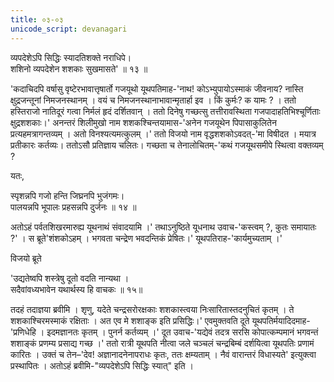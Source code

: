 ```yaml
---
title: ०३-०३
unicode_script: devanagari
---
```


व्यपदेशेऽपि सिद्धिः स्यादतिशक्ते नराधिपे।  
शशिनो व्यपदेशेन शशकाः सुखमासते' ॥ १३ ॥

'कदाचिदपि वर्षासु वृष्टेरभावात्तृषार्तो गजयूथो यूथपतिमाह-'नाथ! कोऽभ्युपायोऽस्माकं जीवनाय? नास्ति क्षुद्रजन्तूनां निमजनस्थानम् । वयं च निमजनस्थानाभावान्मृतार्हा इव । किं कुर्मः? क यामः ? । ततो हस्तिराजो नातिदूरं गत्वा निर्मलं हृदं दर्शितवान् । ततो दिनेषु गच्छत्सु तत्तीरावस्थिता गजपादाहतिभिश्चूर्णिताः क्षुद्रशशकाः।' अनन्तरं शिलीमुखो नाम शशकश्चिन्तयामास-'अनेन गजयूथेन पिपासाकुलितेन प्रत्यहमत्रागन्तव्यम् । अतो विनश्यत्यमत्कुलम् ।' ततो विजयो नाम वृद्धशशकोऽवदत्-'मा विषीदत । मयात्र प्रतीकारः कर्तव्यः। ततोऽसौ प्रतिज्ञाय चलितः। गच्छता च तेनालोचितम्-'कथं गजयूथसमीपे स्थित्वा वक्तव्यम् ?

यतः,

स्पृशन्नपि गजो हन्ति जिघ्रनपि भुजंगमः।  
पालयन्नपि भूपालः प्रहसन्नपि दुर्जनः ॥ १४ ॥

अतोऽहं पर्वतशिखरमारुह्य यूथनाथं संवादयामि ।' तथाऽनुष्ठिते यूधनाथ उवाच-'कस्त्वम् ?, कुतः समायातः ?' । स ब्रूते'शंशकोऽहम् । भगवता चन्द्रेण भवदन्तिकं प्रेषितः।' यूथपतिराह-'कार्यमुच्यताम् ।'

विजयो ब्रूते

'उद्यतेष्वपि शस्त्रेषु दूतो वदति नान्यथा ।  
सदैवांवध्यभावेन यथार्थस्य हि वाचकः ॥ १५॥

तदहं तदाज्ञया ब्रवीमि । शृणु, यदेते चन्द्रसरोरक्षकाः शशकास्त्वया निःसारितास्तदनुचितं कृतम् । ते शशकाश्चिरमस्माकं रक्षिताः । अत एव मे शशाङ्क इति प्रसिद्धिः।' एवमुक्तवति दूते यूथपतिर्मयादिदमाह-'प्रणिधेहि । इदमज्ञानतः कृतम् । पुनर्न कर्तव्यम् ।' दूत उवाच-'यद्येवं तदत्र सरसि कोपात्कम्पमानं भगवन्तं शशाङ्कं प्रणम्य प्रसाद्य गच्छ ।' ततो रात्री यूथपति नीत्वा जले चञ्चलं चन्द्रबिम्बं दर्शयित्वा यूथपतिः प्रणामं कारितः । उक्तं च तेन–'देव! अज्ञानादनेनापराधः कृतः, ततः क्षम्यताम् । नैवं वारान्तरं विधास्यते' इत्युक्त्वा प्रस्थापितः । अतोऽहं ब्रवीमि-"व्यपदेशेऽपि सिद्धिः स्यात्" इति ।  
